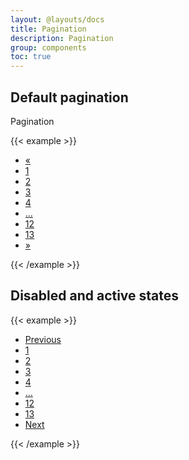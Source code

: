 ```yaml
---
layout: @layouts/docs
title: Pagination
description: Pagination
group: components
toc: true
---
```


## Default pagination

Pagination

{{< example >}}
<nav aria-label="Page navigation example">
    <ul class="pagination">
        <li class="arrow"><a href="" class="btn btn-default">«</a></li>
        <li><a href="" class="btn btn-default">1</a></li>
        <li><a href="" class="btn btn-default">2</a></li>
        <li><a href="" class="btn btn-default">3</a></li>
        <li><a href="" class="btn btn-default">4</a></li>
        <li class="unavailable"><a href="" class="btn btn-default disabled">…</a></li>
        <li><a href="" class="btn btn-default">12</a></li>
        <li><a href="" class="btn btn-default">13</a></li>
        <li class="arrow"><a href="" class="btn btn-default">»</a></li>
    </ul>
</nav>
{{< /example >}}

## Disabled and active states

{{< example >}}
<nav aria-label="Page navigation example">
    <ul class="pagination">
        <li class="unavailable"><a href="" class="btn btn-default">Previous</a></li>
        <li class="current"><a href="" class="btn btn-default">1</a></li>
        <li><a href="" class="btn btn-default">2</a></li>
        <li><a href="" class="btn btn-default">3</a></li>
        <li><a href="" class="btn btn-default">4</a></li>
        <li class="unavailable"><a href="" class="btn btn-disabled">…</a></li>
        <li><a href="" class="btn btn-default">12</a></li>
        <li><a href="" class="btn btn-default">13</a></li>
        <li><a href="" class="btn btn-default">Next</a></li>
    </ul>
</nav>
{{< /example >}}
